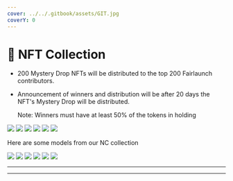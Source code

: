 ```yaml
---
cover: ../../.gitbook/assets/GIT.jpg
coverY: 0
---
```


# 📱 NFT Collection

* 200 Mystery Drop NFTs will be distributed to the top 200 Fairlaunch contributors.
*   Announcement of winners and distribution will be after 20 days the NFT's Mystery Drop will be distributed.

    Note: Winners must have at least 50% of the tokens in holding

![](../../.gitbook/assets/11.png) ![](../../.gitbook/assets/22.PNG) ![](../../.gitbook/assets/33.PNG) ![](../../.gitbook/assets/44.png) ![](../../.gitbook/assets/55.PNG) ![](../../.gitbook/assets/11.png)

Here are some models from our NC collection

![](../../.gitbook/assets/1.png) ![](<../../.gitbook/assets/2 (2).png>) ![](../../.gitbook/assets/3.png) ![](../../.gitbook/assets/4.png) ![](../../.gitbook/assets/5.png) ![](../../.gitbook/assets/6.png)

****

****
